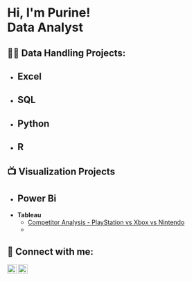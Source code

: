 <h1>Hi, I'm Purine! <br/>Data Analyst</a>

<h2>👨‍💻 Data Handling Projects:</h2>

- <b>Excel</b>
  - 
- <b>SQL</b>
  - 
- <b>Python</b>
  - 
- <b>R</b>
  - 


<h2>📺 Visualization Projects</h2>

- <b>Power Bi</b>
  - 
- <b>Tableau</b>
  - [Competitor Analysis - PlayStation vs Xbox vs Nintendo](https://public.tableau.com/app/profile/purine.thilarak/viz/CompetitorAnalysis-PlaystationvsXboxvsNintendo/CompetitorAnalysis1994-2010)
  - 

<h2> 🤳 Connect with me:</h2>


[<img align="left" alt="JoshMadakor | LinkedIn" width="22px" src="https://cdn.jsdelivr.net/npm/simple-icons@v3/icons/linkedin.svg" />][linkedin]
[<img align="left" alt="JoshMadakor | Instagram" width="22px" src="https://cdn.jsdelivr.net/npm/simple-icons@v3/icons/instagram.svg" />][instagram]

[instagram]: https://www.instagram.com/gon.na_/
[linkedin]: https://www.linkedin.com/in/purine-thilarak-062a0a27b/

<!--
**joshmadakor1/joshmadakor1** is a ✨ _special_ ✨ repository because its `README.md` (this file) appears on your GitHub profile.

Here are some ideas to get you started:

- 🔭 I’m currently working on ...
- 🌱 I’m currently learning ...
- 👯 I’m looking to collaborate on ...
- 🤔 I’m looking for help with ...
- 💬 Ask me about ...
- 📫 How to reach me: ...
- 😄 Pronouns: ...
- ⚡ Fun fact: ...
-->

